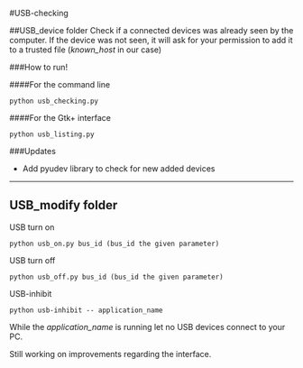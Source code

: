 #USB-checking

##USB_device folder
Check if a connected devices was already seen by the computer.
If the device was not seen, it will ask for your permission to add it
to a trusted file (*known_host* in our case)

###How to run!

####For the command line

```python usb_checking.py```

####For the Gtk+ interface

```python usb_listing.py```


###Updates
* Add pyudev library to check for new added devices

---
## USB_modify folder
USB turn on

```python usb_on.py bus_id (bus_id the given parameter)```

USB turn off

```python usb_off.py bus_id (bus_id the given parameter)```

USB-inhibit

```python usb-inhibit -- application_name```

While the *application_name* is running let no USB devices
connect to your PC.

Still working on improvements regarding the interface.
